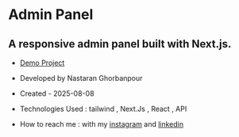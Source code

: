 # Admin Panel
## A responsive admin panel built with **Next.js**.




- [Demo Project](https://admin-panel-4fot.vercel.app/)  
  
- Developed by Nastaran Ghorbanpour
  
- Created - 2025-08-08
  
- Technologies Used : tailwind , Next.Js , React , API
  
- How to reach me : with my 
[instagram](https://www.instagram.com/nestacode.lab/) and 
[linkedin](https://www.linkedin.com/in/nastaran-ghorbanpour-027a7b349/)

